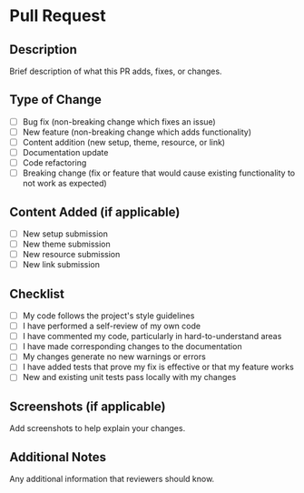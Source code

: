 # Pull Request

## Description
Brief description of what this PR adds, fixes, or changes.

## Type of Change
- [ ] Bug fix (non-breaking change which fixes an issue)
- [ ] New feature (non-breaking change which adds functionality)
- [ ] Content addition (new setup, theme, resource, or link)
- [ ] Documentation update
- [ ] Code refactoring
- [ ] Breaking change (fix or feature that would cause existing functionality to not work as expected)

## Content Added (if applicable)
- [ ] New setup submission
- [ ] New theme submission
- [ ] New resource submission
- [ ] New link submission

## Checklist
- [ ] My code follows the project's style guidelines
- [ ] I have performed a self-review of my own code
- [ ] I have commented my code, particularly in hard-to-understand areas
- [ ] I have made corresponding changes to the documentation
- [ ] My changes generate no new warnings or errors
- [ ] I have added tests that prove my fix is effective or that my feature works
- [ ] New and existing unit tests pass locally with my changes

## Screenshots (if applicable)
Add screenshots to help explain your changes.

## Additional Notes
Any additional information that reviewers should know.
